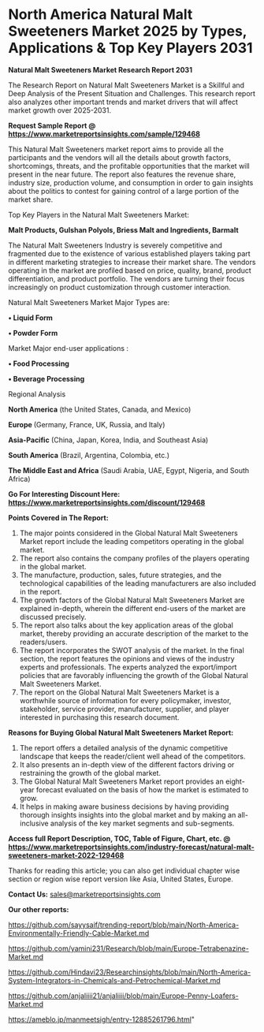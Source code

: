 # North America Natural Malt Sweeteners Market 2025 by Types, Applications & Top Key Players 2031

<strong>Natural Malt Sweeteners Market Research Report 2031</strong>

The Research Report on Natural Malt Sweeteners Market is a Skillful and Deep Analysis of the Present Situation and Challenges. This research report also analyzes other important trends and market drivers that will affect market growth over 2025-2031.

<strong>Request Sample Report @ <a href=https://www.marketreportsinsights.com/sample/129468>https://www.marketreportsinsights.com/sample/129468</a></strong>

This Natural Malt Sweeteners market report aims to provide all the participants and the vendors will all the details about growth factors, shortcomings, threats, and the profitable opportunities that the market will present in the near future. The report also features the revenue share, industry size, production volume, and consumption in order to gain insights about the politics to contest for gaining control of a large portion of the market share.

Top Key Players in the Natural Malt Sweeteners Market:

<strong>Malt Products, Gulshan Polyols, Briess Malt and Ingredients, Barmalt</strong>

The Natural Malt Sweeteners Industry is severely competitive and fragmented due to the existence of various established players taking part in different marketing strategies to increase their market share. The vendors operating in the market are profiled based on price, quality, brand, product differentiation, and product portfolio. The vendors are turning their focus increasingly on product customization through customer interaction.

Natural Malt Sweeteners Market Major Types are:

<strong>• Liquid Form

• Powder Form</strong>

Market Major end-user applications :

<strong>• Food Processing

• Beverage Processing</strong>

Regional Analysis

</u><strong><b>North America</b></strong> (the United States, Canada, and Mexico)

<strong><b>Europe </b></strong>(Germany, France, UK, Russia, and Italy)

<strong><b>Asia-Pacific</b></strong> (China, Japan, Korea, India, and Southeast Asia)

<strong><b>South America</b></strong> (Brazil, Argentina, Colombia, etc.)

<strong><b>The Middle East and Africa</b></strong> (Saudi Arabia, UAE, Egypt, Nigeria, and South Africa)

<strong>Go For Interesting Discount Here: <a href=https://www.marketreportsinsights.com/discount/129468>https://www.marketreportsinsights.com/discount/129468</a></strong>

<strong>Points Covered in The Report:</strong>
<ol>
  <li>The major points considered in the Global Natural Malt Sweeteners Market report include the leading competitors operating in the global market.</li>
  <li>The report also contains the company profiles of the players operating in the global market.</li>
  <li>The manufacture, production, sales, future strategies, and the technological capabilities of the leading manufacturers are also included in the report.</li>
  <li>The growth factors of the Global Natural Malt Sweeteners Market are explained in-depth, wherein the different end-users of the market are discussed precisely.</li>
  <li>The report also talks about the key application areas of the global market, thereby providing an accurate description of the market to the readers/users.</li>
  <li>The report incorporates the SWOT analysis of the market. In the final section, the report features the opinions and views of the industry experts and professionals. The experts analyzed the export/import policies that are favorably influencing the growth of the Global Natural Malt Sweeteners Market.</li>
  <li>The report on the Global Natural Malt Sweeteners Market is a worthwhile source of information for every policymaker, investor, stakeholder, service provider, manufacturer, supplier, and player interested in purchasing this research document.</li>
</ol>
<strong>Reasons for Buying Global Natural Malt Sweeteners Market Report:</strong>

<ol>
  <li>The report offers a detailed analysis of the dynamic competitive landscape that keeps the reader/client well ahead of the competitors.</li>
  <li>It also presents an in-depth view of the different factors driving or restraining the growth of the global market.</li>
  <li>The Global Natural Malt Sweeteners Market report provides an eight-year forecast evaluated on the basis of how the market is estimated to grow.</li>
  <li>It helps in making aware business decisions by having providing thorough insights insights into the global market and by making an all-inclusive analysis of the key market segments and sub-segments.</li>
</ol>
<strong>Access full Report Description, TOC, Table of Figure, Chart, etc. @ <a href=https://www.marketreportsinsights.com/industry-forecast/natural-malt-sweeteners-market-2022-129468>https://www.marketreportsinsights.com/industry-forecast/natural-malt-sweeteners-market-2022-129468</a></strong>


Thanks for reading this article; you can also get individual chapter wise section or region wise report version like Asia, United States, Europe.

<strong>Contact Us:</strong>
sales@marketreportsinsights.com

<strong>Our other reports:</strong>

<a href=https://github.com/sayysaif/trending-report/blob/main/North-America-Environmentally-Friendly-Cable-Market.md>https://github.com/sayysaif/trending-report/blob/main/North-America-Environmentally-Friendly-Cable-Market.md</a>

<a href=https://github.com/yamini231/Research/blob/main/Europe-Tetrabenazine-Market.md>https://github.com/yamini231/Research/blob/main/Europe-Tetrabenazine-Market.md</a>

<a href=https://github.com/Hindavi23/Researchinsights/blob/main/North-America-System-Integrators-in-Chemicals-and-Petrochemical-Market.md>https://github.com/Hindavi23/Researchinsights/blob/main/North-America-System-Integrators-in-Chemicals-and-Petrochemical-Market.md</a>

<a href=https://github.com/anjaliiii21/anjaliiii/blob/main/Europe-Penny-Loafers-Market.md>https://github.com/anjaliiii21/anjaliiii/blob/main/Europe-Penny-Loafers-Market.md</a>

<a href=https://ameblo.jp/manmeetsigh/entry-12885261796.html>https://ameblo.jp/manmeetsigh/entry-12885261796.html</a>"
